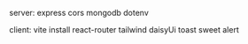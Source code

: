 server:
express cors mongodb dotenv 




client:
vite install
react-router
tailwind 
daisyUi
toast 
sweet alert